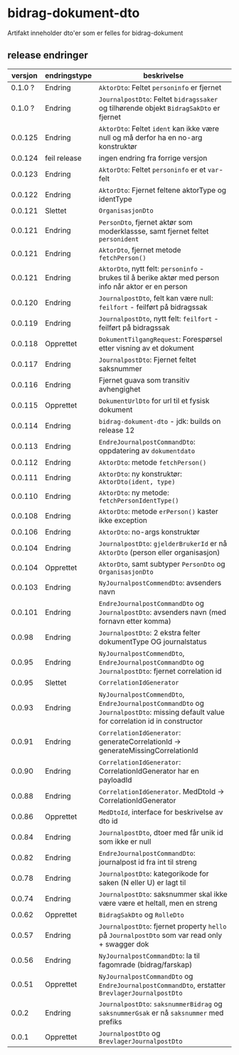 # bidrag-dokument-dto

Artifakt inneholder dto'er som er felles for bidrag-dokument

## release endringer

versjon | endringstype | beskrivelse
--------|--------------|------------------------
0.1.0 ? | Endring      | `AktorDto`: Feltet `personinfo` er fjernet
0.1.0 ? | Endring      | `JournalpostDto`: Feltet `bidragssaker` og tilhørende objekt `BidragSakDto` er fjernet
0.0.125 | Endring      | `AktorDto`: Feltet `ident` kan ikke være null og må derfor ha en no-arg konstruktør
0.0.124 | feil release | ingen endring fra forrige versjon
0.0.123 | Endring      | `AktorDto`: Feltet `personinfo` er et `var`-felt
0.0.122 | Endring      | `AktorDto`: Fjernet feltene aktorType og identType
0.0.121 | Slettet      | `OrganisasjonDto`
0.0.121 | Endring      | `PersonDto`, fjernet aktør som moderklassse, samt fjernet feltet `personident`
0.0.121 | Endring      | `AktorDto`, fjernet metode `fetchPerson()`
0.0.121 | Endring      | `AktorDto`, nytt felt: `personinfo` - brukes til å berike aktør med person info når aktor er en person
0.0.120 | Endring      | `JournalpostDto`, felt kan være null: `feilfort` - feilført på bidragssak
0.0.119 | Endring      | `JournalpostDto`, nytt felt: `feilfort` - feilført på bidragssak
0.0.118 | Opprettet    | `DokumentTilgangRequest`: Forespørsel etter visning av et dokument
0.0.117 | Endring      | `JournalpostDto`: Fjernet feltet saksnummer
0.0.116 | Endring      | Fjernet guava som transitiv avhengighet
0.0.115 | Opprettet    | `DokumentUrlDto` for url til et fysisk dokument
0.0.114 | Endring      | `bidrag-dokument-dto` - jdk: builds on release 12
0.0.113 | Endring      | `EndreJournalpostCommandDto`: oppdatering av `dokumentdato`
0.0.112 | Endring      | `AktorDto`: metode `fetchPerson()`
0.0.111 | Endring      | `AktorDto`: ny konstruktør: `AktorDto(ident, type)`
0.0.110 | Endring      | `AktorDto`: ny metode: `fetchPersonIdentType()`
0.0.108 | Endring      | `AktorDto`: metode `erPerson()` kaster ikke exception
0.0.106 | Endring      | `AktorDto`: no-args konstruktør
0.0.104 | Endring      | `JournalpostDto`: `gjelderBrukerId` er nå `AktorDto` (person eller organisasjon)
0.0.104 | Opprettet    | `AktorDto`, samt subtyper `PersonDto` og `OrganisasjonDto` 
0.0.103 | Endring      | `NyJournalpostCommendDto`: avsenders navn
0.0.101 | Endring      | `EndreJournalpostCommandDto` og `JournalpostDto`: avsenders navn (med fornavn etter komma)
0.0.98  | Endring      | `JournalpostDto`: 2 ekstra felter dokumentType OG journalstatus
0.0.95  | Endring      | `NyJournalpostCommendDto`, `EndreJournalpostCommandDto` og `JournalpostDto`: fjernet correlation id
0.0.95  | Slettet      | `CorrelationIdGenerator`
0.0.93  | Endring      | `NyJournalpostCommendDto`, `EndreJournalpostCommandDto` og `JournalpostDto`:  missing default value for correlation id in constructor
0.0.91  | Endring      | `CorrelationIdGenerator`: generateCorrelationId -> generateMissingCorrelationId
0.0.90  | Endring      | `CorrelationIdGenerator`: CorrelationIdGenerator har en payloadId
0.0.88  | Endring      | `CorrelationIdGenerator`. MedDtoId -> CorrelationIdGenerator
0.0.86  | Opprettet    | `MedDtoId`, interface for beskrivelse av dto id
0.0.84  | Endring      | `JournalpostDto`, dtoer med får unik id som ikke er null
0.0.82  | Endring      | `EndreJournalpostCommandDto`: journalpost id fra int til streng
0.0.78  | Endring      | `JournalpostDto`: kategorikode for saken (N eller U) er lagt til
0.0.74  | Endring      | `JournalpostDto`: saksnummer skal ikke være være et heltall, men en streng
0.0.62  | Opprettet    | `BidragSakDto` og `RolleDto`
0.0.57  | Endring      | `JournalpostDto`: fjernet property `hello` på `JournalpostDto` som var read only + swagger dok
0.0.56  | Endring      | `NyJournalpostCommandDto`: la til fagomrade (bidrag/farskap)
0.0.51  | Opprettet    | `NyJournalpostCommandDto` og `EndreJournalpostCommandDto`, erstatter `BrevlagerJournalpostDto`
0.0.2   | Endring      | `JournalpostDto`: `saksnummerBidrag` og `saksnummerGsak` er nå `saksnummer` med prefiks
0.0.1   | Opprettet    | `JournalpostDto` og `BrevlagerJournalpostDto`
